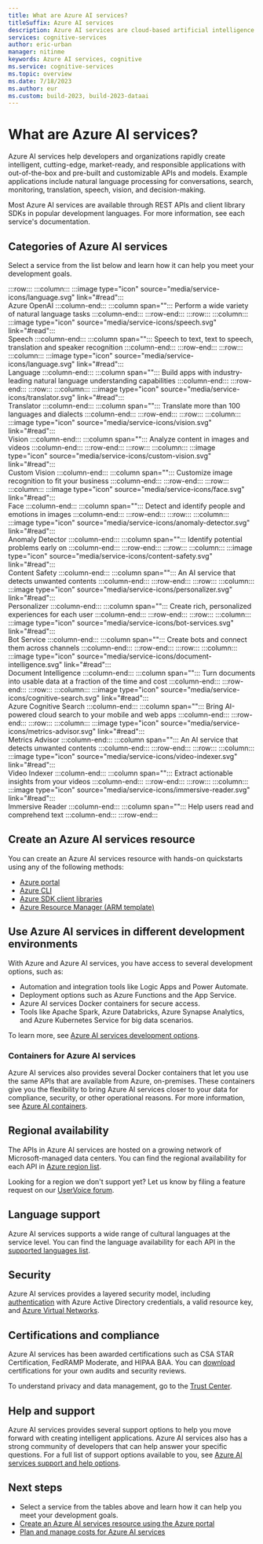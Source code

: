 ```yaml
---
title: What are Azure AI services?
titleSuffix: Azure AI services
description: Azure AI services are cloud-based artificial intelligence (AI) services that help developers build cognitive intelligence into applications without having direct AI or data science skills or knowledge.
services: cognitive-services
author: eric-urban
manager: nitinme
keywords: Azure AI services, cognitive
ms.service: cognitive-services
ms.topic: overview
ms.date: 7/18/2023
ms.author: eur
ms.custom: build-2023, build-2023-dataai
---
```


# What are Azure AI services?

Azure AI services help developers and organizations rapidly create intelligent, cutting-edge, market-ready, and responsible applications with out-of-the-box and pre-built and customizable APIs and models. Example applications include natural language processing for conversations, search, monitoring, translation, speech, vision, and decision-making. 

Most Azure AI services are available through REST APIs and client library SDKs in popular development languages. For more information, see each service's documentation.

## Categories of Azure AI services

Select a service from the list below and learn how it can help you meet your development goals.

:::row:::
   :::column:::
      :::image type="icon" source="media/service-icons/language.svg" link="#read":::</br>Azure OpenAI
   :::column-end:::
   :::column span="":::
      Perform a wide variety of natural language tasks
   :::column-end:::
:::row-end:::
:::row:::
   :::column:::
      :::image type="icon" source="media/service-icons/speech.svg" link="#read":::</br>Speech
   :::column-end:::
   :::column span="":::
      Speech to text, text to speech, translation and speaker recognition
   :::column-end:::
:::row-end:::
:::row:::
   :::column:::
      :::image type="icon" source="media/service-icons/language.svg" link="#read":::</br>Language
   :::column-end:::
   :::column span="":::
      Build apps with industry-leading natural language understanding capabilities
   :::column-end:::
:::row-end:::
:::row:::
   :::column:::
      :::image type="icon" source="media/service-icons/translator.svg" link="#read":::</br>Translator
   :::column-end:::
   :::column span="":::
      Translate more than 100 languages and dialects
   :::column-end:::
:::row-end:::
:::row:::
   :::column:::
      :::image type="icon" source="media/service-icons/vision.svg" link="#read":::</br>Vision
   :::column-end:::
   :::column span="":::
      Analyze content in images and videos
   :::column-end:::
:::row-end:::
:::row:::
   :::column:::
      :::image type="icon" source="media/service-icons/custom-vision.svg" link="#read":::</br>Custom Vision
   :::column-end:::
   :::column span="":::
      Customize image recognition to fit your business
   :::column-end:::
:::row-end:::
:::row:::
   :::column:::
      :::image type="icon" source="media/service-icons/face.svg" link="#read":::</br>Face
   :::column-end:::
   :::column span="":::
      Detect and identify people and emotions in images
   :::column-end:::
:::row-end:::
:::row:::
   :::column:::
      :::image type="icon" source="media/service-icons/anomaly-detector.svg" link="#read":::</br>Anomaly Detector
   :::column-end:::
   :::column span="":::
      Identify potential problems early on
   :::column-end:::
:::row-end:::
:::row:::
   :::column:::
      :::image type="icon" source="media/service-icons/content-safety.svg" link="#read":::</br>Content Safety
   :::column-end:::
   :::column span="":::
      An AI service that detects unwanted contents
   :::column-end:::
:::row-end:::
:::row:::
   :::column:::
      :::image type="icon" source="media/service-icons/personalizer.svg" link="#read":::</br>Personalizer
   :::column-end:::
   :::column span="":::
      Create rich, personalized experiences for each user
   :::column-end:::
:::row-end:::
:::row:::
    :::column:::
        :::image type="icon" source="media/service-icons/bot-services.svg" link="#read":::</br>Bot Service
    :::column-end:::
    :::column span="":::
        Create bots and connect them across channels
    :::column-end:::
:::row-end:::
:::row:::
    :::column:::
        :::image type="icon" source="media/service-icons/document-intelligence.svg" link="#read":::</br>Document Intelligence
    :::column-end:::
    :::column span="":::
        Turn documents into usable data at a fraction of the time and cost
    :::column-end:::
:::row-end:::
:::row:::
    :::column:::
        :::image type="icon" source="media/service-icons/cognitive-search.svg" link="#read":::</br>Azure Cognitive Search
    :::column-end:::
    :::column span="":::
        Bring AI-powered cloud search to your mobile and web apps
    :::column-end:::
:::row-end:::
:::row:::
    :::column:::
        :::image type="icon" source="media/service-icons/metrics-advisor.svg" link="#read":::</br>Metrics Advisor
    :::column-end:::
    :::column span="":::
        An AI service that detects unwanted contents
    :::column-end:::
:::row-end:::
:::row:::
    :::column:::
        :::image type="icon" source="media/service-icons/video-indexer.svg" link="#read":::</br>Video Indexer
    :::column-end:::
    :::column span="":::
        Extract actionable insights from your videos
    :::column-end:::
:::row-end:::
:::row:::
    :::column:::
        :::image type="icon" source="media/service-icons/immersive-reader.svg" link="#read":::</br>Immersive Reader
    :::column-end:::
    :::column span="":::
        Help users read and comprehend text
    :::column-end:::
:::row-end:::



## Create an Azure AI services resource

You can create an Azure AI services resource with hands-on quickstarts using any of the following methods:

* [Azure portal](cognitive-services-apis-create-account.md?tabs=multiservice%2Cwindows "Azure portal")
* [Azure CLI](cognitive-services-apis-create-account-cli.md?tabs=windows "Azure CLI")
* [Azure SDK client libraries](cognitive-services-apis-create-account-client-library.md?tabs=windows "cognitive-services-apis-create-account-client-library?pivots=programming-language-csharp")
* [Azure Resource Manager (ARM template)](./create-account-resource-manager-template.md?tabs=portal "Azure Resource Manager (ARM template)")

## Use Azure AI services in different development environments

With Azure and Azure AI services, you have access to several development options, such as:

* Automation and integration tools like Logic Apps and Power Automate.
* Deployment options such as Azure Functions and the App Service. 
* Azure AI services Docker containers for secure access.
* Tools like Apache Spark, Azure Databricks, Azure Synapse Analytics, and Azure Kubernetes Service for big data scenarios. 

To learn more, see [Azure AI services development options](./cognitive-services-development-options.md).

### Containers for Azure AI services

Azure AI services also provides several Docker containers that let you use the same APIs that are available from Azure, on-premises. These containers give you the flexibility to bring Azure AI services closer to your data for compliance, security, or other operational reasons. For more information, see [Azure AI containers](cognitive-services-container-support.md "Azure AI containers").

<!--
## Subscription management

Once you are signed in with your Microsoft Account, you can access [My subscriptions](https://www.microsoft.com/cognitive-services/subscriptions "My subscriptions") to show the products you are using, the quota remaining, and the ability to add additional products to your subscription.

## Upgrade to unlock higher limits

All APIs have a free tier, which has usage and throughput limits.  You can increase these limits by using a paid offering and selecting the appropriate pricing tier option when deploying the service in the Azure portal. [Learn more about the offerings and pricing](https://azure.microsoft.com/pricing/details/cognitive-services/ "offerings and pricing"). You'll need to set up an Azure subscriber account with a credit card and a phone number. If you have a special requirement or simply want to talk to sales, click "Contact us" button at the top the pricing page.
-->


## Regional availability

The APIs in Azure AI services are hosted on a growing network of Microsoft-managed data centers. You can find the regional availability for each API in [Azure region list](https://azure.microsoft.com/regions "Azure region list").

Looking for a region we don't support yet? Let us know by filing a feature request on our [UserVoice forum](https://feedback.azure.com/d365community/forum/09041fae-0b25-ec11-b6e6-000d3a4f0858).

## Language support

Azure AI services supports a wide range of cultural languages at the service level. You can find the language availability for each API in the [supported languages list](language-support.md "Supported languages list").

## Security

Azure AI services provides a layered security model, including [authentication](authentication.md "Authentication") with Azure Active Directory credentials, a valid resource key, and [Azure Virtual Networks](cognitive-services-virtual-networks.md "Azure Virtual Networks").

## Certifications and compliance

Azure AI services has been awarded certifications such as CSA STAR Certification, FedRAMP Moderate, and HIPAA BAA. You can [download](https://gallery.technet.microsoft.com/Overview-of-Azure-c1be3942 "Download") certifications for your own audits and security reviews.

To understand privacy and data management, go to the [Trust Center](https://servicetrust.microsoft.com/ "Trust Center").

## Help and support

Azure AI services provides several support options to help you move forward with creating intelligent applications. Azure AI services also has a strong community of developers that can help answer your specific questions. For a full list of support options available to you, see [Azure AI services support and help options](cognitive-services-support-options.md "Azure AI services support and help options").

## Next steps

* Select a service from the tables above and learn how it can help you meet your development goals.
* [Create an Azure AI services resource using the Azure portal](cognitive-services-apis-create-account.md "Create an Azure AI services account")
* [Plan and manage costs for Azure AI services](plan-manage-costs.md)
